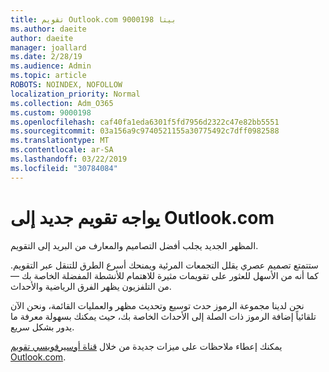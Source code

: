 ```yaml
---
title: تقويم Outlook.com 9000198 بيتا
ms.author: daeite
author: daeite
manager: joallard
ms.date: 2/28/19
ms.audience: Admin
ms.topic: article
ROBOTS: NOINDEX, NOFOLLOW
localization_priority: Normal
ms.collection: Adm_O365
ms.custom: 9000198
ms.openlocfilehash: caf40fa1eda6301f5fd7956d2322c47e82bb5551
ms.sourcegitcommit: 03a156a9c9740521155a30775492c7dff0982588
ms.translationtype: MT
ms.contentlocale: ar-SA
ms.lasthandoff: 03/22/2019
ms.locfileid: "30784084"
---
```

# <a name="new-calendar-experiences-coming-to-outlookcom"></a>يواجه تقويم جديد إلى Outlook.com

المظهر الجديد يجلب أفضل التصاميم والمعارف من البريد إلى التقويم.

ستتمتع تصميم عصري يقلل التجمعات المرئية ويمنحك أسرع الطرق للتنقل عبر التقويم. كما أنه من الأسهل للعثور على تقويمات مثيرة للاهتمام للأنشطة المفضلة الخاصة بك — من التلفزيون يظهر الفرق الرياضية والأحداث.

نحن لدينا مجموعة الرموز حدث توسيع وتحديث مظهر والعمليات القائمة، ونحن الآن تلقائياً إضافة الرموز ذات الصلة إلى الأحداث الخاصة بك، حيث يمكنك بسهولة معرفة ما يدور بشكل سريع.

يمكنك إعطاء ملاحظات على ميزات جديدة من خلال [قناة أوسيرفويسي تقويم Outlook.com](https://outlook.uservoice.com/forums/601444-new-experiences-in-outlook-com?category_id=209197).